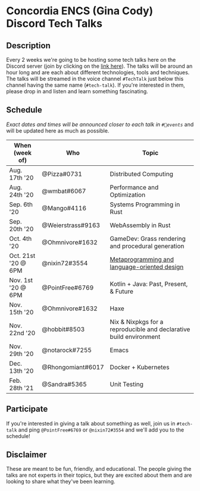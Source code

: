 # Concordia ENCS (Gina Cody) Discord Tech Talks

## Description
Every 2 weeks we're going to be hosting some tech talks here on the Discord server (join by clicking on the [link here](https://discord.com/invite/concoengrcs)). The talks will be around an hour long and are each about different technologies, tools and techniques. The talks will be streamed in the voice channel `#TechTalk` just below this channel having the same name (`#tech-talk`). If you're interested in them, please drop in and listen and learn something fascinating.

## Schedule
*Exact dates and times will be announced closer to each talk in `#📆events`* and will be updated here as much as possible.

| When (week of)      | Who               | Topic                                                                          |
|---------------------|-------------------|--------------------------------------------------------------------------------|
| Aug. 17th '20       | @Pizza#0731       | Distributed Computing                                                          |
| Aug. 24th '20       | @wmbat#6067       | Performance and Optimization                                                   |
| Sep. 6th '20        | @Mango#4116       | Systems Programming in Rust                                                    |
| Sep. 20th '20       | @Weierstrass#9163 | WebAssembly in Rust                                                            |
| Oct. 4th '20        | @Ohmnivore#1632   | GameDev: Grass rendering and procedural generation                             |
| Oct. 21st '20 @ 6PM | @nixin72#3554     | [Metaprogramming and language-oriented design](metaprogramming/README.md)      |
| Nov. 1st '20 @ 6PM  | @PointFree#6769   | Kotlin + Java: Past, Present, & Future                                         |
| Nov. 15th '20       | @Ohmnivore#1632   | Haxe                                                                           |
| Nov. 22nd '20       | @hobbit#8503      | Nix & Nixpkgs for a reproducible and declarative build environment             |
| Nov. 29th '20       | @notarock#7255    | Emacs                                                                          |
| Dec. 13th '20       | @Rhongomiant#6017 | Docker + Kubernetes                                                            |
| Feb. 28th '21       | @Sandra#5365      | Unit Testing                                                                   |

## Participate
If you're interested in giving a talk about something as well, join us in `#tech-talk` and ping `@PointFree#6769` or `@nixin72#3554` and we'll add you to the schedule! 

## Disclaimer
These are meant to be fun, friendly, and educational. The people giving the talks are not experts in their topics, but they are excited about them and are looking to share what they've been learning.
